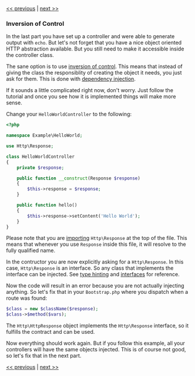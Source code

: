 [<< previous](6-controllers.md) | [next >>](8-dependency-injector.md)

### Inversion of Control

In the last part you have set up a controller and were able to generate output with `echo`. But let's not forget that you have a nice object oriented HTTP abstraction available. But you still need to make it accessible inside the controller class.

The sane option is to use [inversion of control](http://en.wikipedia.org/wiki/Inversion_of_control). This means that instead of giving the class the responsiblity of creating the object it needs, you just ask for them. This is done with [dependency injection](http://en.wikipedia.org/wiki/Dependency_injection).

If it sounds a little complicated right now, don't worry. Just follow the tutorial and once you see how it is implemented things will make more sense.

Change your `HelloWorldController` to the following:

```php
<?php

namespace Example\HelloWorld;

use Http\Response;

class HelloWorldController
{
    private $response;

    public function __construct(Response $response)
    {
        $this->response = $response;
    }

    public function hello()
    {
        $this->response->setContent('Hello World');
    }
}
```

Please note that you are [importing](http://php.net/manual/en/language.namespaces.importing.php) `Http\Response` at the top of the file. This means that whenever you use `Response` inside this file, it will resolve to the fully qualified name.

In the contructor you are now explicitly asking for a `Http\Response`. In this case, `Http\Response` is an interface. So any class that implements the interface can be injected. See [type hinting](http://php.net/manual/en/language.oop5.typehinting.php) and [interfaces](http://php.net/manual/en/language.oop5.interfaces.php) for reference.

Now the code will result in an error because you are not actually injecting anything. So let's fix that in your `Bootstrap.php` where you dispatch when a route was found:

```php
$class = new $className($response);
$class->$method($vars);
```

The `Http\HttpResponse` object implements the `Http\Response` interface, so it fulfills the contract and can be used.

Now everything should work again. But if you follow this example, all your controllers will have the same objects injected. This is of course not good, so let's fix that in the next part.

[<< previous](6-controllers.md) | [next >>](8-dependency-injector.md)